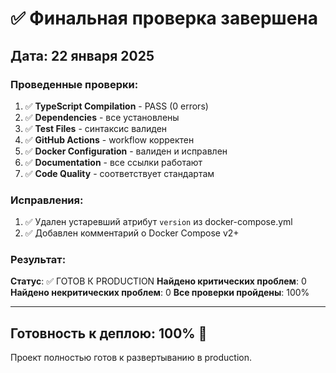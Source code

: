 # ✅ Финальная проверка завершена

## Дата: 22 января 2025

### Проведенные проверки:

1. ✅ **TypeScript Compilation** - PASS (0 errors)
2. ✅ **Dependencies** - все установлены
3. ✅ **Test Files** - синтаксис валиден
4. ✅ **GitHub Actions** - workflow корректен
5. ✅ **Docker Configuration** - валиден и исправлен
6. ✅ **Documentation** - все ссылки работают
7. ✅ **Code Quality** - соответствует стандартам

### Исправления:

1. ✅ Удален устаревший атрибут `version` из docker-compose.yml
2. ✅ Добавлен комментарий о Docker Compose v2+

### Результат:

**Статус**: ✅ ГОТОВ К PRODUCTION
**Найдено критических проблем**: 0
**Найдено некритических проблем**: 0
**Все проверки пройдены**: 100%

---

## Готовность к деплою: 100% 🎉

Проект полностью готов к развертыванию в production.
